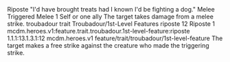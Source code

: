 <ability>
  <name>Riposte</name>
  <flavor>&quot;I&apos;d have brought treats had I known I&apos;d be fighting a dog.&quot;</flavor>
  <keywords>
    <keyword>Melee</keyword>
  </keywords>
  <type>Triggered</type>
  <distance>Melee 1</distance>
  <target>Self or one ally</target>
  <trigger>The target takes damage from a melee strike.</trigger>
  <metadata>
    <class>troubadour</class>
    <feature_type>trait</feature_type>
    <file_dpath>Troubadour/1st-Level Features</file_dpath>
    <item_id>riposte</item_id>
    <item_index>12</item_index>
    <item_name>Riposte</item_name>
    <level>1</level>
    <scc>mcdm.heroes.v1:feature.trait.troubadour.1st-level-feature:riposte</scc>
    <scdc>1.1.1:13.1.3.1:12</scdc>
    <source>mcdm.heroes.v1</source>
    <type>feature/trait/troubadour/1st-level-feature</type>
  </metadata>
  <effects>
    <effect type="mundane">The target makes a free strike against the creature who made the triggering strike.</effect>
  </effects>
</ability>
